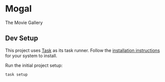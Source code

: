 # Mogal

The Movie Gallery

## Dev Setup

This project uses [Task](https://taskfile.dev/) as its task runner. Follow the [installation instructions](https://taskfile.dev/installation/) for your system to install.

Run the initial project setup:
```sh
task setup
```